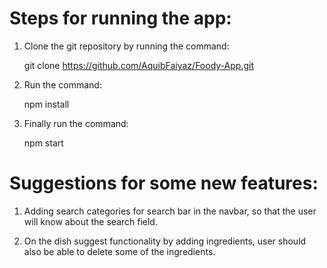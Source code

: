 # Steps for running the app:

1.  Clone the git repository by running the command:

    git clone https://github.com/AquibFaiyaz/Foody-App.git

2.  Run the command:

    npm install

3.  Finally run the command:

    npm start

# Suggestions for some new features:

1. Adding search categories for search bar in the navbar, so that the user will know about the search field.

2. On the dish suggest functionality by adding ingredients, user should also be able to delete some of the ingredients.
